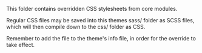 This folder contains overridden CSS stylesheets from core modules.

Regular CSS files may be saved into this themes sass/ folder as SCSS files,
which will then compile down to the css/ folder as CSS.

Remember to add the file to the theme's info file, in order for the override
to take effect.
